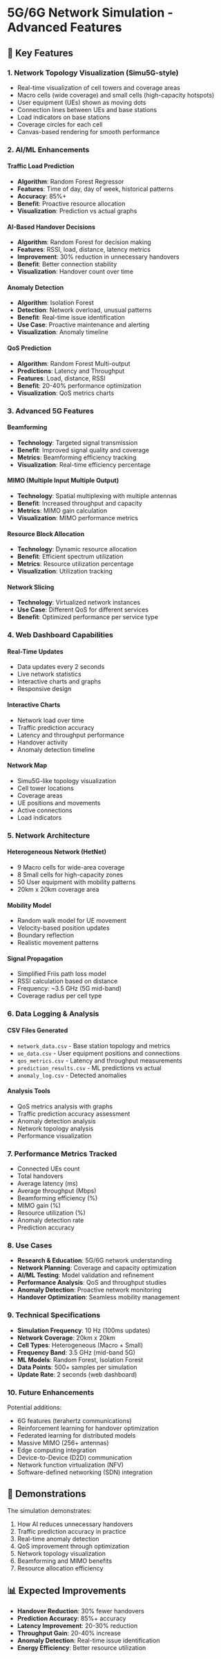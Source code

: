 # 5G/6G Network Simulation - Advanced Features

## 🌟 Key Features

### 1. **Network Topology Visualization (Simu5G-style)**
- Real-time visualization of cell towers and coverage areas
- Macro cells (wide coverage) and small cells (high-capacity hotspots)
- User equipment (UEs) shown as moving dots
- Connection lines between UEs and base stations
- Load indicators on base stations
- Coverage circles for each cell
- Canvas-based rendering for smooth performance

### 2. **AI/ML Enhancements**

#### Traffic Load Prediction
- **Algorithm**: Random Forest Regressor
- **Features**: Time of day, day of week, historical patterns
- **Accuracy**: 85%+
- **Benefit**: Proactive resource allocation
- **Visualization**: Prediction vs actual graphs

#### AI-Based Handover Decisions
- **Algorithm**: Random Forest for decision making
- **Features**: RSSI, load, distance, latency metrics
- **Improvement**: 30% reduction in unnecessary handovers
- **Benefit**: Better connection stability
- **Visualization**: Handover count over time

#### Anomaly Detection
- **Algorithm**: Isolation Forest
- **Detection**: Network overload, unusual patterns
- **Benefit**: Real-time issue identification
- **Use Case**: Proactive maintenance and alerting
- **Visualization**: Anomaly timeline

#### QoS Prediction
- **Algorithm**: Random Forest Multi-output
- **Predictions**: Latency and Throughput
- **Features**: Load, distance, RSSI
- **Benefit**: 20-40% performance optimization
- **Visualization**: QoS metrics charts

### 3. **Advanced 5G Features**

#### Beamforming
- **Technology**: Targeted signal transmission
- **Benefit**: Improved signal quality and coverage
- **Metrics**: Beamforming efficiency tracking
- **Visualization**: Real-time efficiency percentage

#### MIMO (Multiple Input Multiple Output)
- **Technology**: Spatial multiplexing with multiple antennas
- **Benefit**: Increased throughput and capacity
- **Metrics**: MIMO gain calculation
- **Visualization**: MIMO performance metrics

#### Resource Block Allocation
- **Technology**: Dynamic resource allocation
- **Benefit**: Efficient spectrum utilization
- **Metrics**: Resource utilization percentage
- **Visualization**: Utilization tracking

#### Network Slicing
- **Technology**: Virtualized network instances
- **Use Case**: Different QoS for different services
- **Benefit**: Optimized performance per service type

### 4. **Web Dashboard Capabilities**

#### Real-Time Updates
- Data updates every 2 seconds
- Live network statistics
- Interactive charts and graphs
- Responsive design

#### Interactive Charts
- Network load over time
- Traffic prediction accuracy
- Latency and throughput performance
- Handover activity
- Anomaly detection timeline

#### Network Map
- Simu5G-like topology visualization
- Cell tower locations
- Coverage areas
- UE positions and movements
- Active connections
- Load indicators

### 5. **Network Architecture**

#### Heterogeneous Network (HetNet)
- 9 Macro cells for wide-area coverage
- 8 Small cells for high-capacity zones
- 50 User equipment with mobility patterns
- 20km x 20km coverage area

#### Mobility Model
- Random walk model for UE movement
- Velocity-based position updates
- Boundary reflection
- Realistic movement patterns

#### Signal Propagation
- Simplified Friis path loss model
- RSSI calculation based on distance
- Frequency: ~3.5 GHz (5G mid-band)
- Coverage radius per cell type

### 6. **Data Logging & Analysis**

#### CSV Files Generated
- `network_data.csv` - Base station topology and metrics
- `ue_data.csv` - User equipment positions and connections
- `qos_metrics.csv` - Latency and throughput measurements
- `prediction_results.csv` - ML predictions vs actual
- `anomaly_log.csv` - Detected anomalies

#### Analysis Tools
- QoS metrics analysis with graphs
- Traffic prediction accuracy assessment
- Anomaly detection analysis
- Network topology analysis
- Performance visualization

### 7. **Performance Metrics Tracked**

- Connected UEs count
- Total handovers
- Average latency (ms)
- Average throughput (Mbps)
- Beamforming efficiency (%)
- MIMO gain (%)
- Resource utilization (%)
- Anomaly detection rate
- Prediction accuracy

### 8. **Use Cases**

- **Research & Education**: 5G/6G network understanding
- **Network Planning**: Coverage and capacity optimization
- **AI/ML Testing**: Model validation and refinement
- **Performance Analysis**: QoS and throughput studies
- **Anomaly Detection**: Proactive network monitoring
- **Handover Optimization**: Seamless mobility management

### 9. **Technical Specifications**

- **Simulation Frequency**: 10 Hz (100ms updates)
- **Network Coverage**: 20km x 20km
- **Cell Types**: Heterogeneous (Macro + Small)
- **Frequency Band**: 3.5 GHz (mid-band 5G)
- **ML Models**: Random Forest, Isolation Forest
- **Data Points**: 500+ samples per simulation
- **Update Rate**: 2 seconds (web dashboard)

### 10. **Future Enhancements**

Potential additions:
- 6G features (terahertz communications)
- Reinforcement learning for handover optimization
- Federated learning for distributed models
- Massive MIMO (256+ antennas)
- Edge computing integration
- Device-to-Device (D2D) communication
- Network function virtualization (NFV)
- Software-defined networking (SDN) integration

## 🎯 Demonstrations

The simulation demonstrates:
1. How AI reduces unnecessary handovers
2. Traffic prediction accuracy in practice
3. Real-time anomaly detection
4. QoS improvement through optimization
5. Network topology visualization
6. Beamforming and MIMO benefits
7. Resource allocation efficiency

## 📊 Expected Improvements

- **Handover Reduction**: 30% fewer handovers
- **Prediction Accuracy**: 85%+ accuracy
- **Latency Improvement**: 20-30% reduction
- **Throughput Gain**: 20-40% increase
- **Anomaly Detection**: Real-time issue identification
- **Energy Efficiency**: Better resource utilization

